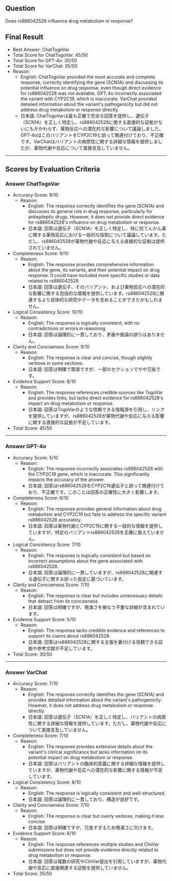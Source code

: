## Question

Does rs886042528 influence drug metabolism or response?

## Final Result

- Best Answer: ChatTogoVar
- Total Score for ChatTogoVar: 45/50
- Total Score for GPT-4o: 30/50
- Total Score for VarChat: 35/50
- Reason:
  - English: ChatTogoVar provided the most accurate and complete response, correctly identifying the gene (SCN1A) and discussing its potential influence on drug response, even though direct evidence for rs886042528 was not available. GPT-4o incorrectly associated the variant with CYP2C19, which is inaccurate. VarChat provided detailed information about the variant's pathogenicity but did not address drug metabolism or response directly.
  - 日本語: ChatTogoVarは最も正確で完全な回答を提供し、遺伝子（SCN1A）を正しく特定し、rs886042528に関する直接的な証拠がないにもかかわらず、薬物反応への潜在的な影響について議論しました。GPT-4oはこのバリアントをCYP2C19と誤って関連付けており、不正確です。VarChatはバリアントの病原性に関する詳細な情報を提供しましたが、薬物代謝や反応について直接言及していません。

---

## Scores by Evaluation Criteria

### Answer ChatTogoVar
- Accuracy Score: 9/10
  - Reason: 
    - English: The response correctly identifies the gene (SCN1A) and discusses its general role in drug response, particularly for antiepileptic drugs. However, it does not provide direct evidence for rs886042528's influence on drug metabolism or response.
    - 日本語: 回答は遺伝子（SCN1A）を正しく特定し、特に抗てんかん薬に関する薬物反応における一般的な役割について議論しています。ただし、rs886042528が薬物代謝や反応に与える直接的な証拠は提供されていません。
- Completeness Score: 9/10
  - Reason: 
    - English: The response provides comprehensive information about the gene, its variants, and their potential impact on drug response. It could have included more specific studies or data related to rs886042528.
    - 日本語: 回答は遺伝子、そのバリアント、および薬物反応への潜在的な影響に関する包括的な情報を提供しています。rs886042528に関連するより具体的な研究やデータを含めることができたかもしれません。
- Logical Consistency Score: 10/10
  - Reason: 
    - English: The response is logically consistent, with no contradictions or errors in reasoning.
    - 日本語: 回答は論理的に一貫しており、矛盾や推論の誤りはありません。
- Clarity and Conciseness Score: 9/10
  - Reason: 
    - English: The response is clear and concise, though slightly verbose in some sections.
    - 日本語: 回答は明確で簡潔ですが、一部のセクションでやや冗長です。
- Evidence Support Score: 8/10
  - Reason: 
    - English: The response references credible sources like TogoVar and provides links, but lacks direct evidence for rs886042528's impact on drug metabolism or response.
    - 日本語: 回答はTogoVarのような信頼できる情報源を引用し、リンクを提供していますが、rs886042528が薬物代謝や反応に与える影響に関する直接的な証拠が不足しています。
- Total Score: 45/50

---

### Answer GPT-4o
- Accuracy Score: 5/10
  - Reason: 
    - English: The response incorrectly associates rs886042528 with the CYP2C19 gene, which is inaccurate. This significantly impacts the accuracy of the answer.
    - 日本語: 回答はrs886042528をCYP2C19遺伝子と誤って関連付けており、不正確です。このことは回答の正確性に大きく影響します。
- Completeness Score: 6/10
  - Reason: 
    - English: The response provides general information about drug metabolism and CYP2C19 but fails to address the specific variant rs886042528 accurately.
    - 日本語: 回答は薬物代謝とCYP2C19に関する一般的な情報を提供していますが、特定のバリアントrs886042528を正確に扱えていません。
- Logical Consistency Score: 7/10
  - Reason: 
    - English: The response is logically consistent but based on incorrect assumptions about the gene associated with rs886042528.
    - 日本語: 回答は論理的に一貫していますが、rs886042528に関連する遺伝子に関する誤った仮定に基づいています。
- Clarity and Conciseness Score: 7/10
  - Reason: 
    - English: The response is clear but includes unnecessary details that detract from its conciseness.
    - 日本語: 回答は明確ですが、簡潔さを損なう不要な詳細が含まれています。
- Evidence Support Score: 5/10
  - Reason: 
    - English: The response lacks credible evidence and references to support its claims about rs886042528.
    - 日本語: 回答はrs886042528に関する主張を裏付ける信頼できる証拠や参考文献が不足しています。
- Total Score: 30/50

---

### Answer VarChat
- Accuracy Score: 7/10
  - Reason: 
    - English: The response correctly identifies the gene (SCN1A) and provides detailed information about the variant's pathogenicity. However, it does not address drug metabolism or response directly.
    - 日本語: 回答は遺伝子（SCN1A）を正しく特定し、バリアントの病原性に関する詳細な情報を提供しています。ただし、薬物代謝や反応について直接言及していません。
- Completeness Score: 7/10
  - Reason: 
    - English: The response provides extensive details about the variant's clinical significance but lacks information on its potential impact on drug metabolism or response.
    - 日本語: 回答はバリアントの臨床的意義に関する詳細な情報を提供していますが、薬物代謝や反応への潜在的な影響に関する情報が不足しています。
- Logical Consistency Score: 8/10
  - Reason: 
    - English: The response is logically consistent and well-structured.
    - 日本語: 回答は論理的に一貫しており、構造が良好です。
- Clarity and Conciseness Score: 7/10
  - Reason: 
    - English: The response is clear but overly verbose, making it less concise.
    - 日本語: 回答は明確ですが、冗長すぎるため簡潔さに欠けます。
- Evidence Support Score: 6/10
  - Reason: 
    - English: The response references multiple studies and ClinVar submissions but does not provide evidence directly related to drug metabolism or response.
    - 日本語: 回答は複数の研究やClinVar提出を引用していますが、薬物代謝や反応に直接関連する証拠を提供していません。
- Total Score: 35/50